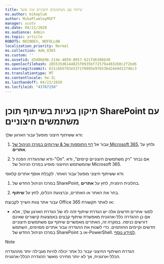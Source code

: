 ```yaml
---
title: שיתוף עם משתמשים חיצוניים אינו פועל
ms.author: mikeplum
author: MikePlumleyMSFT
manager: scotv
ms.date: 04/21/2020
ms.audience: Admin
ms.topic: article
ROBOTS: NOINDEX, NOFOLLOW
localization_priority: Normal
ms.collection: Adm_O365
ms.custom: ''
ms.assetid: d3d0b69b-214e-4859-8957-621fd6306b30
ms.openlocfilehash: 285535d6144825f0935bf72579a483260c2f2bd6
ms.sourcegitcommit: 631cbb5f03e5371f0995e976536d24e9d13746c3
ms.translationtype: MT
ms.contentlocale: he-IL
ms.lasthandoff: 04/22/2020
ms.locfileid: "43767250"
---
```

# <a name="fix-problems-sharing-sharepoint-content-with-external-users"></a>תיקון בעיות בשיתוף תוכן SharePoint עם משתמשים חיצוניים

ודא ששיתוף חיצוני מופעל עבור הארגון שלך:
  
1. עבור אל [דף התוספות של &amp; שירותים במרכז הניהול של Microsoft 365](https://portal.office.com/adminportal/home#/Settings/ServicesAndAddIns), ולחץ על **אתרים**.
    
2. ודא שההגדרה הפכה ל-"On". אם נבחר "רק משתמשים חיצוניים קיימים", ודא שהמשתמש החיצוני מופיע במרכז הניהול של Microsoft 365.
    
ודא ששיתוף חיצוני מופעל עבור האתר. לקבלת אוסף אתרים קלאסי:
  
1. במרכז הניהול החדש של SharePoint, בחלונית הימנית, לחץ על **אתרים**.
    
2. בחר את האתר או האתרים, וברצועת הכלים, לחץ על **שיתוף**.
    
עבור אתר צוות השייך לקבוצת Office 365 או לאתר תקשורת:
  
- לסוגי אתרים חדשים אלה יש הגדרת שיתוף זהה לזו של הגדרת הארגון שלך, אלא אם כן ההגדרה כלל-ארגונית מאפשרת שיתוף קבצים באמצעות קישורים שאינם דורשים כניסה. במקרה זה, האתרים מאפשרים שיתוף עם משתמשים חיצוניים חדשים וקיימים החותמים. כדי לשנות את ההגדרה עבור אתרים מסוימים, השתמש במרכז הניהול החדש של SharePoint או ב-PowerShell. [למידע נוסף](https://go.microsoft.com/fwlink/?linkid=871863).
    
> [!NOTE]
> הגדרת השיתוף החיצוני עבור כל אתר יכולה להיות מגבילה יותר מההגדרה הכלל-ארגונית, אך לא יותר מתירני מאשר ההגדרה הכלל-ארגונית. 
  

